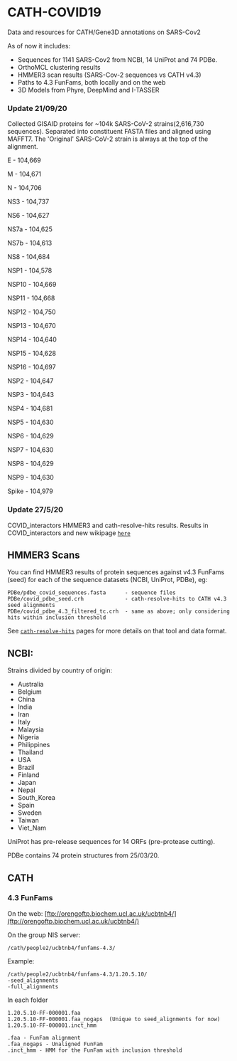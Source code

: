 # CATH-COVID19
Data and resources for CATH/Gene3D annotations on SARS-Cov2

As of now it includes:
 - Sequences for 1141 SARS-Cov2 from NCBI, 14 UniProt and 74 PDBe.
 - OrthoMCL clustering results
 - HMMER3 scan results (SARS-Cov-2 sequences vs CATH v4.3)
 - Paths to 4.3 FunFams, both locally and on the web
 - 3D Models from Phyre, DeepMind and I-TASSER
 
### Update 21/09/20
 
Collected GISAID proteins for ~104k SARS-CoV-2 strains(2,616,730 sequences). Separated into constituent FASTA files and aligned using MAFFT7.
The 'Original' SARS-CoV-2 strain is always at the top of the alignment.
 
E - 104,669

M - 104,671

N - 104,706

NS3 - 104,737

NS6 - 104,627

NS7a - 104,625

NS7b - 104,613

NS8 - 104,684

NSP1 - 104,578

NSP10 - 104,669

NSP11 - 104,668

NSP12 - 104,750

NSP13 - 104,670

NSP14 - 104,640

NSP15 - 104,628

NSP16 - 104,697

NSP2 - 104,647

NSP3 - 104,643

NSP4 - 104,681

NSP5 - 104,630

NSP6 - 104,629

NSP7 - 104,630

NSP8 - 104,629

NSP9 - 104,630

Spike - 104,979
 
### Update 27/5/20
 
COVID_interactors HMMER3 and cath-resolve-hits results. Results in COVID_interactors and new wikipage [`here`](https://github.com/UCL/CATH-COVID19/wiki/COVID-Interactors)

## HMMER3 Scans

You can find HMMER3 results of protein sequences against v4.3 FunFams (seed) for each of the sequence datasets (NCBI, UniProt, PDBe), eg:

```
PDBe/pdbe_covid_sequences.fasta      - sequence files
PDBe/covid_pdbe_seed.crh             - cath-resolve-hits to CATH v4.3 seed alignments
PDBe/covid_pdbe_4.3_filtered_tc.crh  - same as above; only considering hits within inclusion threshold
```

See [`cath-resolve-hits`](https://cath-tools.readthedocs.io/en/latest/tools/cath-resolve-hits/) pages for more details on that tool and data format.


## NCBI: 
Strains divided by country of origin:
- Australia
- Belgium
- China
- India
- Iran
- Italy
- Malaysia
- Nigeria
- Philippines
- Thailand
- USA
- Brazil
- Finland
- Japan
- Nepal
- South_Korea
- Spain
- Sweden
- Taiwan
- Viet_Nam

UniProt has pre-release sequences for 14 ORFs (pre-protease cutting).

PDBe contains 74 protein structures from 25/03/20.


## CATH

### 4.3 FunFams

On the web: [ftp://orengoftp.biochem.ucl.ac.uk/ucbtnb4/](ftp://orengoftp.biochem.ucl.ac.uk/ucbtnb4/)

On the group NIS server: 

```
/cath/people2/ucbtnb4/funfams-4.3/
```

Example: 

```
/cath/people2/ucbtnb4/funfams-4.3/1.20.5.10/
-seed_alignments
-full_alignments
```

In each folder

```
1.20.5.10-FF-000001.faa		
1.20.5.10-FF-000001.faa_nogaps	(Unique to seed_alignments for now)
1.20.5.10-FF-000001.inct_hmm

.faa - FunFam alignment
.faa_nogaps - Unaligned FunFam
.inct_hmm - HMM for the FunFam with inclusion threshold
```
